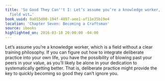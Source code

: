 ```yaml
---
title: 'So Good They Can''t I: Let’s assume you’re a knowledge worker, which is a
  field wit…'
book_uuid: 0a855d00-194f-4897-aee1-af11e35b19e4
location: 'Chapter Seven: Becoming a Craftsman'
source: ibooks
highlighted_on: 2016-03-18 20:00:00 -04:00
---
```


Let’s assume you’re a knowledge worker, which is a field without a clear training philosophy. If you can figure out how to integrate deliberate practice into your own life, you have the possibility of blowing past your peers in your value, as you’ll likely be alone in your dedication to systematically getting better. That is, deliberate practice might provide the key to quickly becoming so good they can’t ignore you.